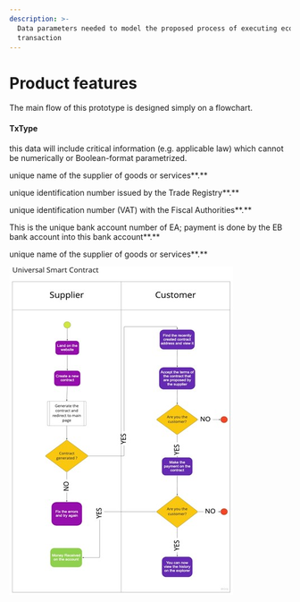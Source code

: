 ```yaml
---
description: >-
  Data parameters needed to model the proposed process of executing economic
  transaction
---
```


# Product features

The main flow of this prototype is designed simply on a flowchart.

#### TxType

this data will include critical information (e.g. applicable law) which cannot be numerically or Boolean-format parametrized.

unique name of the supplier of goods or services\*\*.\*\*

unique identification number issued by the Trade Registry\*\*.\*\*

unique identification number (VAT) with the Fiscal Authorities\*\*.\*\*

This is the unique bank account number of EA; payment is done by the EB bank account into this bank account\*\*.\*\*

unique name of the supplier of goods or services\*\*.\*\*

![](../.gitbook/assets/Picture1.jpg)
